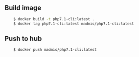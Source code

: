 ## Build image
```bash
    $ docker build -t php7.1-cli:latest .
    $ docker tag php7.1-cli:latest madmis/php7.1-cli:latest
```

## Push to hub
```bash
    $ docker push madmis/php7.1-cli:latest
```
